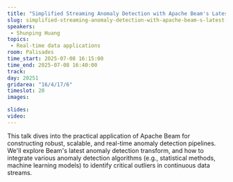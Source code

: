 ```yaml
---
title: "Simplified Streaming Anomaly Detection with Apache Beam's Latest Transform"
slug: simplified-streaming-anomaly-detection-with-apache-beam-s-latest-transform
speakers:
 - Shunping Huang
topics:
 - Real-time data applications
room: Palisades
time_start: 2025-07-08 16:15:00
time_end: 2025-07-08 16:40:00
track: 
day: 20251
gridarea: "16/4/17/6"
timeslot: 20
images: 

slides:
video:
---
```


This talk dives into the practical application of Apache Beam for constructing robust, scalable, and real-time anomaly detection pipelines. We'll explore Beam's latest anomaly detection transform, and how to integrate various anomaly detection algorithms (e.g., statistical methods, machine learning models) to identify critical outliers in continuous data streams. 
